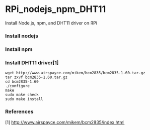 # RPi_nodejs_npm_DHT11
Install Node.js, npm, and DHT11 driver on RPi

### Install nodejs

### Install npm

### Install DHT11 driver[1]

```
wget http://www.airspayce.com/mikem/bcm2835/bcm2835-1.60.tar.gz
tar zxvf bcm2835-1.60.tar.gz
cd bcm2835-1.60
./configure
make
sudo make check
sudo make install
```

### References
[1] http://www.airspayce.com/mikem/bcm2835/index.html
